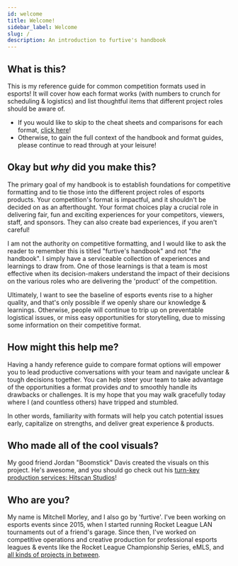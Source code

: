 ```yaml
---
id: welcome
title: Welcome!
sidebar_label: Welcome
slug: /
description: An introduction to furtive's handbook
---
```


## What is this?

This is my reference guide for common competition formats used in esports!
It will cover how each format works (with numbers to crunch for scheduling & logistics) and list thoughtful items that different project roles should be aware of.

* If you would like to skip to the cheat sheets and comparisons for each format, [click here](cheat-sheet)!
* Otherwise, to gain the full context of the handbook and format guides, please continue to read through at your leisure!

## Okay but *why* did you make this?

The primary goal of my handbook is to establish foundations for competitive formatting and to tie those into the different project roles of esports products.
Your competition's format is impactful, and it shouldn't be decided on as an afterthought.
Your format choices play a crucial role in delivering fair, fun and exciting experiences for your competitors, viewers, staff, and sponsors.
They can also create bad experiences, if you aren't careful!

I am not the authority on competitive formatting, and I would like to ask the reader to remember this is titled "furtive's handbook" and not "*the* handbook".
I simply have a serviceable collection of experiences and learnings to draw from.
One of those learnings is that a team is most effective when its decision-makers understand the impact of their decisions on the various roles who are delivering the 'product' of the competition.

Ultimately, I want to see the baseline of esports events rise to a higher quality, and that's only possible if we openly share our knowledge & learnings.
Otherwise, people will continue to trip up on preventable logistical issues, or miss easy opportunities for storytelling, due to missing some information on their competitive format.

## How might this help me?

Having a handy reference guide to compare format options will empower you to lead productive conversations with your team and navigate unclear & tough decisions together.
You can help steer your team to take advantage of the opportunities a format provides *and* to smoothly handle its drawbacks or challenges.
It is my hope that you may walk gracefully today where I (and countless others) have tripped and stumbled.

In other words, familiarity with formats will help you catch potential issues early, capitalize on strengths, and deliver great experience & products.

## Who made all of the cool visuals?

My good friend Jordan "Boomstick" Davis created the visuals on this project.
He's awesome, and you should go check out his [turn-key production services: Hitscan Studios](https://www.hitscanstudios.com/)!

## Who are you?

My name is Mitchell Morley, and I also go by 'furtive'.
I've been working on esports events since 2015, when I started running
 Rocket League LAN tournaments out of a friend's garage.
Since then, I've worked on competitive operations and creative production for professional esports leagues & events like the Rocket League Championship Series, eMLS,
 and [all kinds of projects in between](https://mitchellmorley.com).
